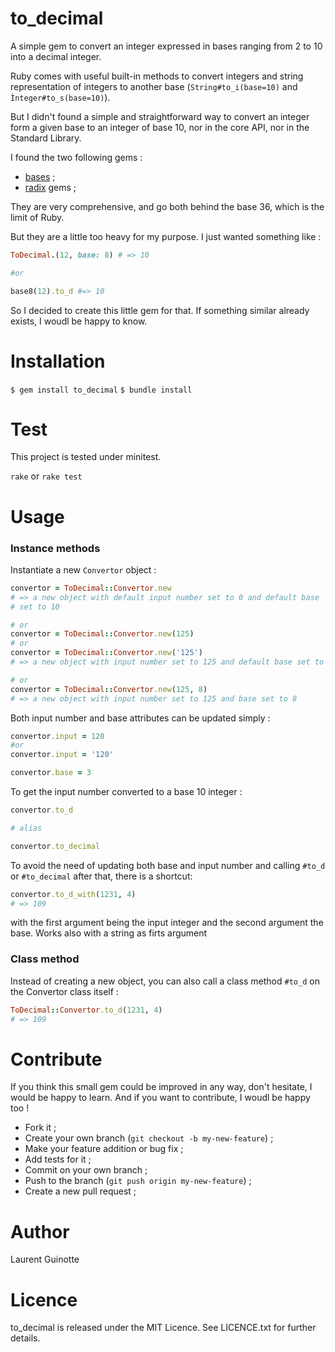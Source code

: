 # to_decimal

A simple gem to convert an integer expressed in bases
ranging from 2 to 10 into a decimal integer.

Ruby comes with useful built-in methods to convert integers and string
representation of integers to another base (`String#to_i(base=10)` and 
`Ìnteger#to_s(base=10)`).

But I didn't found a simple and straightforward way to convert an integer
form a given base to an integer of base 10, nor in the core API, nor in the
Standard Library.

I found the two following gems :
- [bases](https://github.com/whatyouhide/bases) ;
- [radix](https://github.com/rubyworks/radix) gems ;

They are very comprehensive, and go both behind the base 36, which is the limit
of Ruby.

But they are a little too heavy for my purpose. I just wanted something like :

```ruby
ToDecimal.(12, base: 8) # => 10

#or

base8(12).to_d #=> 10
```

So I decided to create this little gem for that. If something similar already
exists, I woudl be happy to know.


# Installation

`$ gem install to_decimal`
`$ bundle install`

# Test

This project is tested under minitest.

`rake` or `rake test`

# Usage

### Instance methods

Instantiate a new `Convertor` object :

```ruby
convertor = ToDecimal::Convertor.new
# => a new object with default input number set to 0 and default base 
# set to 10

# or
convertor = ToDecimal::Convertor.new(125)
# or
convertor = ToDecimal::Convertor.new('125')
# => a new object with input number set to 125 and default base set to 10

# or
convertor = ToDecimal::Convertor.new(125, 8)
# => a new object with input number set to 125 and base set to 8
```

Both input number and base attributes can be updated simply :

```ruby
convertor.input = 120
#or
convertor.input = '120'

convertor.base = 3
```

To get the input number converted to a base 10 integer :

```ruby
convertor.to_d

# alias

convertor.to_decimal
```

To avoid the need of updating both base and input number and calling `#to_d` or 
`#to_decimal` after that, there is a shortcut:

```ruby
convertor.to_d_with(1231, 4)
# => 109
```

with the first argument being the input integer and the second argument the
base. Works also with a string as firts argument


### Class method

Instead of creating a new object, you can also call a class method `#to_d` on
the Convertor class itself :

```ruby
ToDecimal::Convertor.to_d(1231, 4)
# => 109
```

# Contribute

If you think this small gem could be improved in any way, don't hesitate,
I would be happy to learn. And if you want to contribute, I woudl be happy too !

- Fork it ;
- Create your own branch (`git checkout -b my-new-feature`) ;
- Make your feature addition or bug fix ;
- Add tests for it ;
- Commit on your own branch ;
- Push to the branch (`git push origin my-new-feature`) ;
- Create a new pull request ;

# Author

Laurent Guinotte


# Licence

to_decimal is released under the MIT Licence. See LICENCE.txt
for further details.
